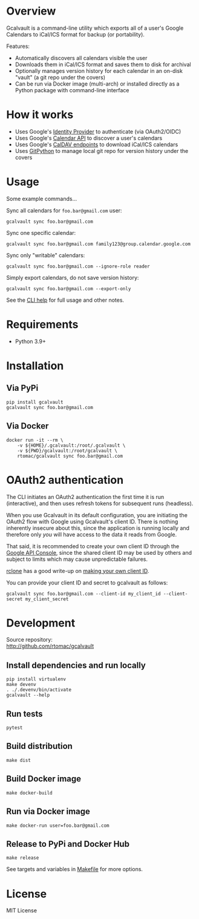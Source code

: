 # Overview

Gcalvault is a command-line utility which exports all of a user's Google Calendars to iCal/ICS format for backup (or portability).

Features:
- Automatically discovers all calendars visible the user
- Downloads them in iCal/ICS format and saves them to disk for archival
- Optionally manages version history for each calendar in an on-disk "vault" (a git repo under the covers)
- Can be run via Docker image (multi-arch) or installed directly as a Python package with command-line interface

# How it works

- Uses Google's [Identity Provider](https://developers.google.com/identity/protocols/oauth2) to authenticate (via OAuth2/OIDC)
- Uses Google's [Calendar API](https://developers.google.com/calendar/api/v3/reference) to discover a user's calendars
- Uses Google's [CalDAV endpoints](https://developers.google.com/calendar/caldav/v2/guide) to download iCal/ICS calendars
- Uses [GitPython](https://gitpython.readthedocs.io) to manage local git repo for version history under the covers

# Usage

Some example commands...

Sync all calendars for `foo.bar@gmail.com` user:
```
gcalvault sync foo.bar@gmail.com
```

Sync one specific calendar:
```
gcalvault sync foo.bar@gmail.com family123@group.calendar.google.com
```

Sync only "writable" calendars:
```
gcalvault sync foo.bar@gmail.com --ignore-role reader
```

Simply export calendars, do not save version history:
```
gcalvault sync foo.bar@gmail.com --export-only
```

See the [CLI help](https://github.com/rtomac/gcalvault/blob/main/src/USAGE.txt) for full usage and other notes.

# Requirements

- Python 3.9+

# Installation

## Via PyPi

```
pip install gcalvault
gcalvault sync foo.bar@gmail.com
```

## Via Docker

```
docker run -it --rm \
    -v ${HOME}/.gcalvault:/root/.gcalvault \
    -v ${PWD}/gcalvault:/root/gcalvault \
    rtomac/gcalvault sync foo.bar@gmail.com
```

# OAuth2 authentication

The CLI initiates an OAuth2 authentication the first time it is run (interactive), and then uses refresh tokens for subsequent runs (headless).

When you use Gcalvault in its default configuration, you are initiating the OAuth2 flow with Google using Gcalvault's client ID. There is nothing inherently insecure about this, since the application is running locally and therefore only *you* will have access to the data it reads from Google.

That said, it is recommended to create your own client ID through the [Google API Console](https://console.developers.google.com/), since the shared client ID may be used by others and subject to limits which may cause unpredictable failures.

[rclone](https://rclone.org) has a good write-up on [making your own client ID](https://rclone.org/drive/#making-your-own-client-id).

You can provide your client ID and secret to gcalvault as follows:
```
gcalvault sync foo.bar@gmail.com --client-id my_client_id --client-secret my_client_secret
```

# Development

Source repository:<br>
http://github.com/rtomac/gcalvault

## Install dependencies and run locally
```
pip install virtualenv
make devenv
. ./.devenv/bin/activate
gcalvault --help
```

## Run tests
```
pytest
```

## Build distribution
```
make dist
```

## Build Docker image
```
make docker-build
```

## Run via Docker image
```
make docker-run user=foo.bar@gmail.com
```

## Release to PyPi and Docker Hub
```
make release
```

See targets and variables in [Makefile](https://github.com/rtomac/gcalvault/blob/main/Makefile) for more options.

# License

MIT License
